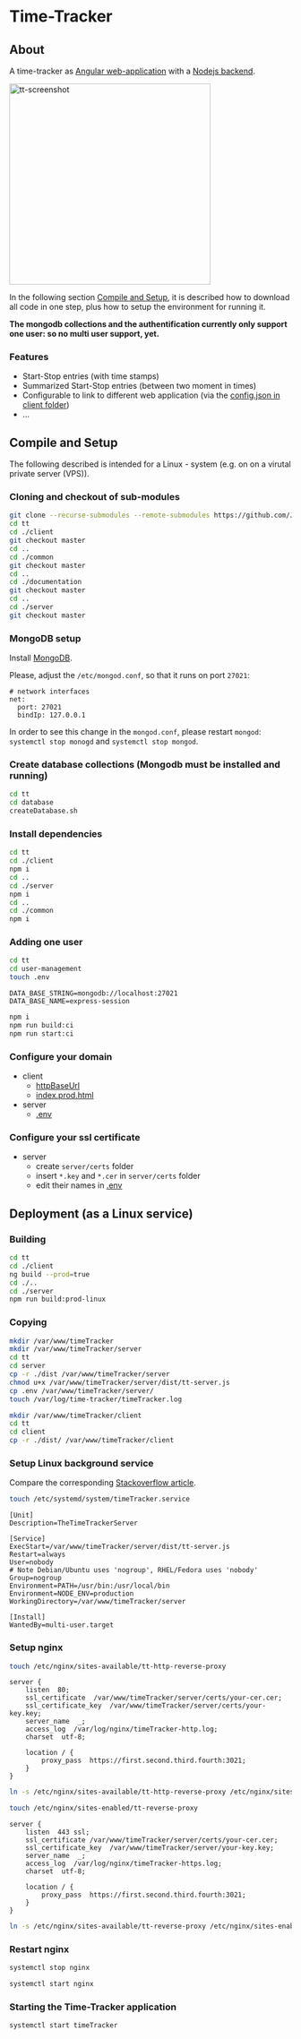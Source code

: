 # Time-Tracker

## About
A time-tracker as [Angular web-application](https://github.com/JensUngerer/time-tracker-client) with a [Nodejs backend](https://github.com/JensUngerer/tt-server).

<img src="tt-screenshot.png" alt="tt-screenshot" width="359"/>

In the following section [Compile and Setup](#Compile-and-Setup), it is described how to download all code in one step, plus how to setup the environment for running it.

**The mongodb collections and the authentification currently only support one user: so no multi user support, yet.**

### Features

* Start-Stop entries (with time stamps)
* Summarized Start-Stop entries (between two moment in times)
* Configurable to link to different web application (via the [config.json in client folder](https://github.com/JensUngerer/time-tracker-client/blob/master/src/assets/config/config.json)) 
* ...

## Compile and Setup
The following described is intended for a Linux - system (e.g. on on a virutal private server (VPS)).

### Cloning and checkout of sub-modules

```bash
git clone --recurse-submodules --remote-submodules https://github.com/JensUngerer/time-tracker.git tt
cd tt
cd ./client
git checkout master
cd ..
cd ./common
git checkout master
cd ..
cd ./documentation
git checkout master
cd ..
cd ./server
git checkout master
```

### MongoDB setup

Install [MongoDB](https://docs.mongodb.com/manual/tutorial/install-mongodb-on-debian/).

Please, adjust the ``/etc/mongod.conf``, so that it runs on port ``27021``:

```config
# network interfaces
net:
  port: 27021
  bindIp: 127.0.0.1
```

In order to see this change in the ``mongod.conf``, please restart ``mongod``:
``systemctl stop monogd`` and ``systemctl stop mongod``.

### Create database collections (Mongodb must be installed and running)

```bash
cd tt
cd database
createDatabase.sh
```

### Install dependencies

```bash
cd tt
cd ./client
npm i
cd ..
cd ./server
npm i
cd ..
cd ./common
npm i
```

### Adding one user
```bash
cd tt
cd user-management
touch .env
```

```config
DATA_BASE_STRING=mongodb://localhost:27021
DATA_BASE_NAME=express-session
```

```bash
npm i
npm run build:ci
npm run start:ci
```

### Configure your domain
* client
  * [httpBaseUrl](https://github.com/JensUngerer/time-tracker-client/blob/master/src/environments/environment.prod.ts)
  * [index.prod.html](https://github.com/JensUngerer/time-tracker-client/blob/master/src/index.prod.html)
* server
  * [.env](https://github.com/JensUngerer/tt-server/blob/master/.env)

### Configure your ssl certificate

* server
  * create ``server/certs`` folder
  * insert ``*.key`` and ``*.cer`` in ``server/certs`` folder 
  * edit their names in [.env](https://github.com/JensUngerer/tt-server/blob/master/.env)

## Deployment (as a Linux service)

### Building

```bash
cd tt
cd ./client
ng build --prod=true
cd ./..
cd ./server
npm run build:prod-linux
```

### Copying

```bash
mkdir /var/www/timeTracker
mkdir /var/www/timeTracker/server
cd tt
cd server
cp -r ./dist /var/www/timeTracker/server
chmod u+x /var/www/timeTracker/server/dist/tt-server.js
cp .env /var/www/timeTracker/server/
touch /var/log/time-tracker/timeTracker.log
```

```bash
mkdir /var/www/timeTracker/client
cd tt
cd client
cp -r ./dist/ /var/www/timeTracker/client
```

### Setup Linux background service
Compare the corresponding [Stackoverflow article](https://stackoverflow.com/questions/4018154/how-do-i-run-a-node-js-app-as-a-background-service).

```bash
touch /etc/systemd/system/timeTracker.service
```

```config
[Unit]
Description=TheTimeTrackerServer

[Service]
ExecStart=/var/www/timeTracker/server/dist/tt-server.js
Restart=always
User=nobody
# Note Debian/Ubuntu uses 'nogroup', RHEL/Fedora uses 'nobody'
Group=nogroup
Environment=PATH=/usr/bin:/usr/local/bin
Environment=NODE_ENV=production
WorkingDirectory=/var/www/timeTracker/server

[Install]
WantedBy=multi-user.target
```

### Setup nginx
```bash
touch /etc/nginx/sites-available/tt-http-reverse-proxy
```

```config
server {
    listen  80;
    ssl_certificate  /var/www/timeTracker/server/certs/your-cer.cer;
    ssl_certificate_key  /var/www/timeTracker/server/certs/your-key.key;
    server_name  _;
    access_log  /var/log/nginx/timeTracker-http.log;
    charset  utf-8;

    location / {
        proxy_pass  https://first.second.third.fourth:3021;
    }
}
```

```bash
ln -s /etc/nginx/sites-available/tt-http-reverse-proxy /etc/nginx/sites-enabled/tt-http-reverse-proxy
```

```bash
touch /etc/nginx/sites-enabled/tt-reverse-proxy
```

```config
server {
    listen  443 ssl;
    ssl_certificate /var/www/timeTracker/server/certs/your-cer.cer;
    ssl_certificate_key  /var/www/timeTracker/server/your-key.key;
    server_name  _;
    access_log  /var/log/nginx/timeTracker-https.log;
    charset  utf-8;

    location / {
        proxy_pass  https://first.second.third.fourth:3021;
    }
}
```

```bash
ln -s /etc/nginx/sites-available/tt-reverse-proxy /etc/nginx/sites-enabled/tt-reverse-proxy
```

### Restart nginx
```bash
systemctl stop nginx
```

```bash
systemctl start nginx
```

### Starting the Time-Tracker application 
```bash
systemctl start timeTracker
```